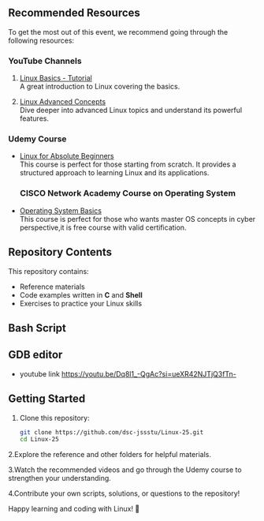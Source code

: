 
## Recommended Resources

To get the most out of this event, we recommend going through the following resources:

### YouTube Channels
1. [Linux Basics - Tutorial](https://youtu.be/rrw-Pv3rc0E?si=r67OTvwMWswkVPmH)  
   A great introduction to Linux covering the basics.

2. [Linux Advanced Concepts](https://youtu.be/10f4899srvc?si=4WV3Lw1cbY8QB6u7)  
   Dive deeper into advanced Linux topics and understand its powerful features.

### Udemy Course
- [Linux for Absolute Beginners](https://www.udemy.com/course/linux-for-absolute-beginners/learn/lecture/3267730?start=0#overview)  
  This course is perfect for those starting from scratch. It provides a structured approach to learning Linux and its applications.
  ### CISCO Network Academy Course on Operating System
- [Operating System Basics](https://www.netacad.com/)  
  This course is perfect for those who wants master OS concepts in cyber perspective,it is free course with valid certification.

## Repository Contents

This repository contains:
- Reference materials
- Code examples written in **C** and **Shell**
- Exercises to practice your Linux skills
## Bash Script 


## GDB editor
- youtube link
https://youtu.be/Dq8l1_-QgAc?si=ueXR42NJTjQ3fTn-

## Getting Started

1. Clone this repository:
   ```bash
   git clone https://github.com/dsc-jssstu/Linux-25.git
   cd Linux-25

2.Explore the reference and other folders for helpful materials.

3.Watch the recommended videos and go through the Udemy course to strengthen your understanding.

4.Contribute your own scripts, solutions, or questions to the repository!

Happy learning and coding with Linux! 🚀
